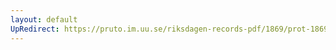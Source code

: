 ```yaml
---
layout: default
UpRedirect: https://pruto.im.uu.se/riksdagen-records-pdf/1869/prot-1869--fk--401.pdf
---
```

